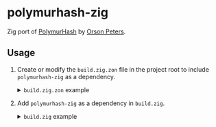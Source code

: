 # polymurhash-zig

Zig port of [PolymurHash](https://github.com/orlp/polymur-hash) by [Orson Peters](https://github.com/orlp).

## Usage

1. Create or modify the `build.zig.zon` file in the project root to include `polymurhash-zig` as a dependency.
    
    <details>

    <summary><code>build.zig.zon</code> example</summary>

    ```zig
    .{
        .name = "<name of your program>",
        .version = "<version of your program>",
        .dependencies = .{
            .polymurhash = .{
                .url = "https://github.com/e4m2/polymurhash-zig/archive/refs/tags/<git tag>.tar.gz",
                .hash = "<package hash>",
            },
        },
    }
    ```

    If unsure what to fill out for `<package hash>`, set it to `12200000000000000000000000000000000000000000000000000000000000000000` and Zig will tell you the correct value in an error message.

    </details>

2. Add `polymurhash-zig` as a dependency in `build.zig`.

    <details>

    <summary><code>build.zig</code> example</summary>

    ```zig
    const polymurhash = b.dependency("polymurhash", .{});
    exe.addModule("polymurhash", polymurhash.module("polymurhash"));
    ```

    </details>